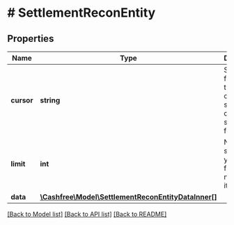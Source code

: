 # # SettlementReconEntity

## Properties

Name | Type | Description | Notes
------------ | ------------- | ------------- | -------------
**cursor** | **string** | Specifies from where the next set of settlement details should be fetched. | [optional]
**limit** | **int** | Number of settlements you want to fetch in the next iteration. | [optional]
**data** | [**\Cashfree\Model\SettlementReconEntityDataInner[]**](SettlementReconEntityDataInner.md) |  | [optional]

[[Back to Model list]](../../README.md#models) [[Back to API list]](../../README.md#endpoints) [[Back to README]](../../README.md)
